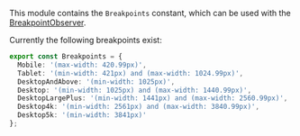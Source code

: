 This module contains the `Breakpoints` constant, which can be used with the
[BreakpointObserver](https://material.angular.io/cdk/layout/overview#breakpointobserver).

Currently the following breakpoints exist:

```ts
export const Breakpoints = {
  Mobile: '(max-width: 420.99px)',
  Tablet: '(min-width: 421px) and (max-width: 1024.99px)',
  DesktopAndAbove: '(min-width: 1025px)',
  Desktop: '(min-width: 1025px) and (max-width: 1440.99px)',
  DesktopLargePlus: '(min-width: 1441px) and (max-width: 2560.99px)',
  Desktop4k: '(min-width: 2561px) and (max-width: 3840.99px)',
  Desktop5k: '(min-width: 3841px)'
};
```
